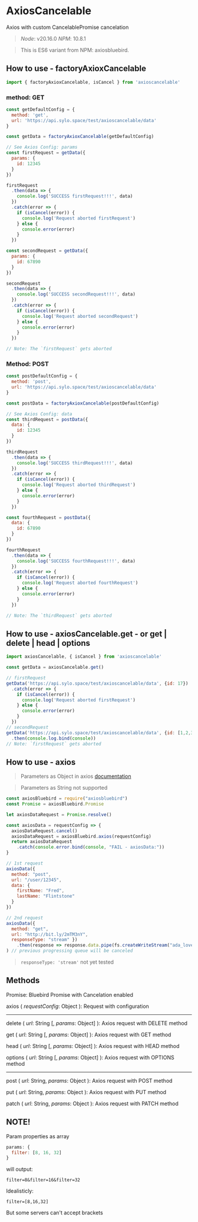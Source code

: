# AxiosCancelable

Axios with custom CancelablePromise cancelation

> *Node*: v20.16.0
> *NPM*: 10.8.1

> This is ES6 variant from NPM: axiosbluebird.

## How to use - factoryAxioxCancelable

```js
import { factoryAxioxCancelable, isCancel } from 'axioscancelable'
```

### method: GET

```js
const getDefaultConfig = {
  method: 'get',
  url: 'https://api.sylo.space/test/axioscancelable/data'
}

const getData = factoryAxioxCancelable(getDefaultConfig)

// See Axios Config: params
const firstRequest = getData({
  params: {
    id: 12345
  }
})

firstRequest
  .then(data => {
    console.log('SUCCESS firstRequest!!!', data)
  })
  .catch(error => {
    if (isCancel(error)) {
      console.log('Request aborted firstRequest')
    } else {
      console.error(error)
    }
  })

const secondRequest = getData({
  params: {
    id: 67890
  }
})

secondRequest
  .then(data => {
    console.log('SUCCESS secondRequest!!!', data)
  })
  .catch(error => {
    if (isCancel(error)) {
      console.log('Request aborted secondRequest')
    } else {
      console.error(error)
    }
  })

// Note: The `firstRequest` gets aborted
```

### Method: POST

```js
const postDefaultConfig = {
  method: 'post',
  url: 'https://api.sylo.space/test/axioscancelable/data'
}

const postData = factoryAxioxCancelable(postDefaultConfig)

// See Axios Config: data
const thirdRequest = postData({
  data: {
    id: 12345
  }
})

thirdRequest
  .then(data => {
    console.log('SUCCESS thirdRequest!!!', data)
  })
  .catch(error => {
    if (isCancel(error)) {
      console.log('Request aborted thirdRequest')
    } else {
      console.error(error)
    }
  })

const fourthRequest = postData({
  data: {
    id: 67890
  }
})

fourthRequest
  .then(data => {
    console.log('SUCCESS fourthRequest!!!', data)
  })
  .catch(error => {
    if (isCancel(error)) {
      console.log('Request aborted fourthRequest')
    } else {
      console.error(error)
    }
  })

// Note: The `thirdRequest` gets aborted
```

## How to use - axiosCancelable.get - or get | delete | head | options

```js
import axiosCancelable, { isCancel } from 'axioscancelable'
```

```js
const getData = axiosCancelable.get()

// firstRequest
getData('https://api.sylo.space/test/axioscancelable/data', {id: 17})
  .catch(error => {
    if (isCancel(error)) {
      console.log('Request aborted firstRequest')
    } else {
      console.error(error)
    }
  })
// secondRequest
getData('https://api.sylo.space/test/axioscancelable/data', {id: [1,2,3]})
  .then(console.log.bind(console))
// Note: `firstRequest` gets aborted
```




## How to use - axios

> Parameters as Object in axios [documentation](https://www.npmjs.com/package/axios)

> Parameters as String not supported

```js
const axiosBluebird = require("axiosbluebird")
const Promise = axiosBluebird.Promise
```

```js
let axiosDataRequest = Promise.resolve()

const axiosData = requestConfig => {
  axiosDataRequest.cancel()
  axiosDataRequest = axiosBluebird.axios(requestConfig)
  return axiosDataRequest
    .catch(console.error.bind(console, "FAIL - axiosData:"))
}
```

```js
// 1st request
axiosData({
  method: "post",
  url: "/user/12345",
  data: {
    firstName: "Fred",
    lastName: "Flintstone"
  }
})

// 2nd request
axiosData({
  method: "get",
  url: "http://bit.ly/2mTM3nY",
  responseType: "stream" })
    .then(response => response.data.pipe(fs.createWriteStream("ada_lovelace.jpg"))
) // previous progressing queue will be canceled
```

> `responseType: 'stream'` not yet tested


## Methods

Promise: Bluebird Promise with Cancelation enabled

axios ( _requestConfig_: Object ): Request with configuration
___

delete ( _url_: String [, _params_: Object] ): Axios request with DELETE method

get ( _url_: String [, _params_: Object] ): Axios request with GET method

head ( _url_: String [, _params_: Object] ): Axios request with HEAD method

options ( _url_: String [, _params_: Object] ): Axios request with OPTIONS method
___

post ( _url_: String, _params_: Object ): Axios request with POST method

put ( _url_: String, _params_: Object ): Axios request with PUT method

patch ( _url_: String, _params_: Object ): Axios request with PATCH method


## NOTE!

Param properties as array

```js
params: {
  filter: [8, 16, 32]
}
```

will output:

```
filter=8&filter=16&filter=32
```

Idealisticly:

```
filter=[8,16,32]
```

But some servers can't accept brackets